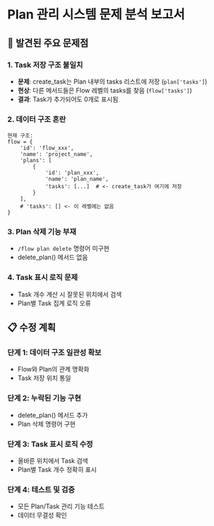 
# Plan 관리 시스템 문제 분석 보고서

## 🚨 발견된 주요 문제점

### 1. Task 저장 구조 불일치
- **문제**: create_task는 Plan 내부의 tasks 리스트에 저장 (`plan['tasks']`)
- **현상**: 다른 메서드들은 Flow 레벨의 tasks를 찾음 (`flow['tasks']`)
- **결과**: Task가 추가되어도 0개로 표시됨

### 2. 데이터 구조 혼란
```
현재 구조:
flow = {
    'id': 'flow_xxx',
    'name': 'project_name',
    'plans': [
        {
            'id': 'plan_xxx',
            'name': 'plan_name',
            'tasks': [...]  # <- create_task가 여기에 저장
        }
    ],
    # 'tasks': [] <- 이 레벨에는 없음
}
```

### 3. Plan 삭제 기능 부재
- `/flow plan delete` 명령어 미구현
- delete_plan() 메서드 없음

### 4. Task 표시 로직 문제
- Task 개수 계산 시 잘못된 위치에서 검색
- Plan별 Task 집계 로직 오류

## 📋 수정 계획

### 단계 1: 데이터 구조 일관성 확보
- Flow와 Plan의 관계 명확화
- Task 저장 위치 통일

### 단계 2: 누락된 기능 구현
- delete_plan() 메서드 추가
- Plan 삭제 명령어 구현

### 단계 3: Task 표시 로직 수정
- 올바른 위치에서 Task 검색
- Plan별 Task 개수 정확히 표시

### 단계 4: 테스트 및 검증
- 모든 Plan/Task 관리 기능 테스트
- 데이터 무결성 확인
